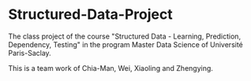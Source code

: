 # Structured-Data-Project
The class project of the course "Structured Data - Learning, Prediction, Dependency, Testing" in the program Master Data Science of Université Paris-Saclay.

This is a team work of Chia-Man, Wei, Xiaoling and Zhengying.
